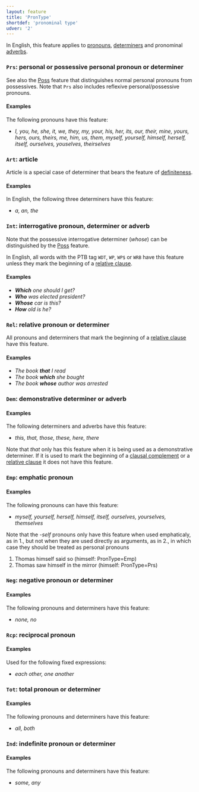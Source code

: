 ```yaml
---
layout: feature
title: 'PronType'
shortdef: 'pronominal type'
udver: '2'
---
```


In English, this feature applies to [pronouns](en-pos/PRON),
[determiners](en-pos/DET) and pronominal [adverbs](u-pos/ADV).

### <a name="Prs">`Prs`</a>: personal or possessive personal pronoun or determiner

See also the [Poss]() feature that distinguishes normal personal
pronouns from possessives. Note that `Prs` also includes reflexive
personal/possessive pronouns.

#### Examples

The following pronouns have this feature:

* _I, you, he, she, it, we, they, my, your, his, her, its, our,
  their, mine, yours, hers, ours, theirs, me, him, us, them,
  myself, yourself, himself, herself, itself, ourselves, youselves,
  theirselves_

### <a name="Art">`Art`</a>: article

Article is a special case of determiner that bears the feature of
[definiteness](Definite).

#### Examples

In English, the following three determiners have this feature:

* _a, an, the_

### <a name="Int">`Int`</a>: interrogative pronoun, determiner or adverb

Note that the possessive interrogative determiner (_whose_) can be
distinguished by the [Poss]() feature.

In English, all words with the PTB tag `WDT`, `WP`, `WP$` or `WRB` have this feature unless
they mark the beginning of a [relative clause](en-dep/acl:relcl).

#### Examples

* _<b>Which</b> one should I get?_
* _<b>Who</b> was elected president?_
* _<b>Whose</b> car is this?_
* _<b>How</b> old is he?_

### <a name="Rel">`Rel`</a>: relative pronoun or determiner

All pronouns and determiners that mark the beginning of a [relative clause](en-dep/acl:relcl) have this feature.

#### Examples

* _The book <b>that</b> I read_
* _The book <b>which</b> she bought_
* _The book <b>whose</b> author was arrested_

### <a name="Dem">`Dem`</a>: demonstrative determiner or adverb

#### Examples

The following determiners and adverbs have this feature:

* _this, that, those, these, here, there_

Note that _that_ only has this feature when it is being used as a demonstrative determiner. If it is used to mark the beginning of a [clausal complement](en-dep/ccomp) or a [relative clause](en-dep/acl:relcl) it does not have this feature.

### <a name="Emp">`Emp`</a>: emphatic pronoun

#### Examples

The following pronouns can have this feature:

* _myself, yourself, herself, himself, itself, ourselves, yourselves, themselves_

Note that the _-self_ pronouns only have this feature when used emphaticaly, as in 1., but not when they are used directly as arguments, as in 2., in which case they should be treated as personal pronouns

  1. Thomas himself said so (himself: PronType=Emp)
  2. Thomas saw himself in the mirror (himself: PronType=Prs)

### <a name="Neg">`Neg`</a>: negative pronoun or determiner

#### Examples

The following pronouns and determiners have this feature:

* _none, no_

### <a name="Rcp">`Rcp`</a>: reciprocal pronoun

#### Examples

Used for the following fixed expressions:

* _each other, one another_


### <a name="Tot">`Tot`</a>: total pronoun or determiner

#### Examples

The following pronouns and determiners have this feature:

* _all, both_

### <a name="Ind">`Ind`</a>: indefinite pronoun or determiner

#### Examples

The following pronouns and determiners have this feature:

* _some, any_

<!-- Interlanguage links updated So kvě 14 19:02:35 CEST 2022 -->
